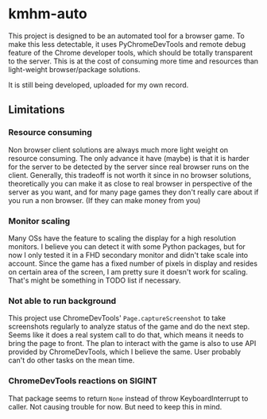 # kmhm-auto
This project is designed to be an automated tool for a browser game. 
To make this less detectable, it uses PyChromeDevTools and remote debug feature of the Chrome developer tools, 
which should be totally transparent to the server. 
This is at the cost of consuming more time and resources than light-weight browser/package solutions.

It is still being developed, uploaded for my own record.

## Limitations

### Resource consuming
Non browser client solutions are always much more light weight on resource consuming. 
The only advance it have (maybe) is that it is harder for the server to be detected by the
server since real browser runs on the client. 
Generally, this tradeoff is not worth it since in no browser solutions, theoretically
you can make it as close to real browser in perspective of the server as you want, and for many page games
they don't really care about if you run a non browser. (If they can make money from you)

### Monitor scaling
Many OSs have the feature to scaling the display for a high resolution monitors. I believe you can detect it with
some Python packages, but for now I only tested it in a FHD secondary monitor and didn't take scale into account. 
Since the game has a fixed number of pixels in display and resides on certain area of the screen, I am pretty sure
it doesn't work for scaling. That's might be something in TODO list if necessary.

### Not able to run background
This project use ChromeDevTools' `Page.captureScreenshot` to take screenshots regularly to
analyze status of the game and do the next step. Seems like it does a real system call to do that,
which means it needs to bring the page to front. The plan to interact with the game is also to use API
provided by ChromeDevTools, which I believe the same. User probably can't do other tasks on the mean time.

### ChromeDevTools reactions on SIGINT
That package seems to return `None` instead of throw KeyboardInterrupt to caller. Not causing trouble for now. 
But need to keep this in mind.